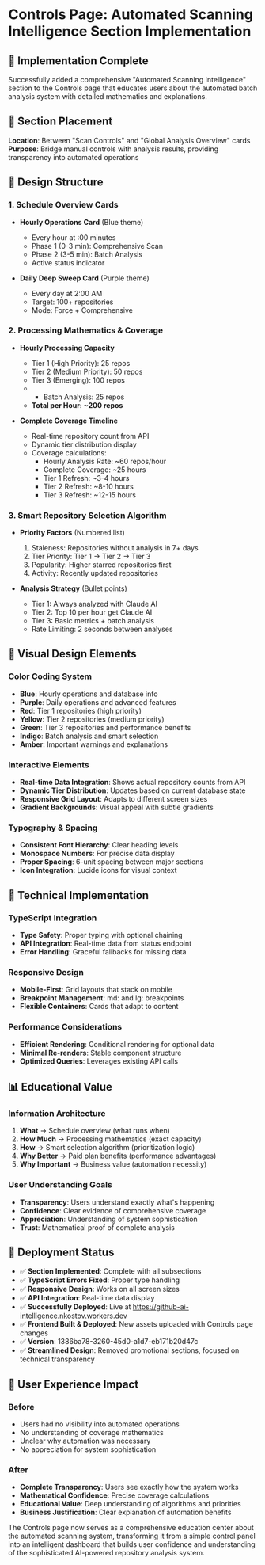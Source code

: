 # Controls Page: Automated Scanning Intelligence Section Implementation

## 🎯 **Implementation Complete**

Successfully added a comprehensive "Automated Scanning Intelligence" section to the Controls page that educates users about the automated batch analysis system with detailed mathematics and explanations.

## 📍 **Section Placement**

**Location**: Between "Scan Controls" and "Global Analysis Overview" cards
**Purpose**: Bridge manual controls with analysis results, providing transparency into automated operations

## 🎨 **Design Structure**

### **1. Schedule Overview Cards**
- **Hourly Operations Card** (Blue theme)
  - Every hour at :00 minutes
  - Phase 1 (0-3 min): Comprehensive Scan
  - Phase 2 (3-5 min): Batch Analysis
  - Active status indicator

- **Daily Deep Sweep Card** (Purple theme)
  - Every day at 2:00 AM
  - Target: 100+ repositories
  - Mode: Force + Comprehensive

### **2. Processing Mathematics & Coverage**
- **Hourly Processing Capacity**
  - Tier 1 (High Priority): 25 repos
  - Tier 2 (Medium Priority): 50 repos
  - Tier 3 (Emerging): 100 repos
  - + Batch Analysis: 25 repos
  - **Total per Hour: ~200 repos**

- **Complete Coverage Timeline**
  - Real-time repository count from API
  - Dynamic tier distribution display
  - Coverage calculations:
    - Hourly Analysis Rate: ~60 repos/hour
    - Complete Coverage: ~25 hours
    - Tier 1 Refresh: ~3-4 hours
    - Tier 2 Refresh: ~8-10 hours
    - Tier 3 Refresh: ~12-15 hours

### **3. Smart Repository Selection Algorithm**
- **Priority Factors** (Numbered list)
  1. Staleness: Repositories without analysis in 7+ days
  2. Tier Priority: Tier 1 → Tier 2 → Tier 3
  3. Popularity: Higher starred repositories first
  4. Activity: Recently updated repositories

- **Analysis Strategy** (Bullet points)
  - Tier 1: Always analyzed with Claude AI
  - Tier 2: Top 10 per hour get Claude AI
  - Tier 3: Basic metrics + batch analysis
  - Rate Limiting: 2 seconds between analyses


## 🎨 **Visual Design Elements**

### **Color Coding System**
- **Blue**: Hourly operations and database info
- **Purple**: Daily operations and advanced features
- **Red**: Tier 1 repositories (high priority)
- **Yellow**: Tier 2 repositories (medium priority)
- **Green**: Tier 3 repositories and performance benefits
- **Indigo**: Batch analysis and smart selection
- **Amber**: Important warnings and explanations

### **Interactive Elements**
- **Real-time Data Integration**: Shows actual repository counts from API
- **Dynamic Tier Distribution**: Updates based on current database state
- **Responsive Grid Layout**: Adapts to different screen sizes
- **Gradient Backgrounds**: Visual appeal with subtle gradients

### **Typography & Spacing**
- **Consistent Font Hierarchy**: Clear heading levels
- **Monospace Numbers**: For precise data display
- **Proper Spacing**: 6-unit spacing between major sections
- **Icon Integration**: Lucide icons for visual context

## 🔧 **Technical Implementation**

### **TypeScript Integration**
- **Type Safety**: Proper typing with optional chaining
- **API Integration**: Real-time data from status endpoint
- **Error Handling**: Graceful fallbacks for missing data

### **Responsive Design**
- **Mobile-First**: Grid layouts that stack on mobile
- **Breakpoint Management**: md: and lg: breakpoints
- **Flexible Containers**: Cards that adapt to content

### **Performance Considerations**
- **Efficient Rendering**: Conditional rendering for optional data
- **Minimal Re-renders**: Stable component structure
- **Optimized Queries**: Leverages existing API calls

## 📊 **Educational Value**

### **Information Architecture**
1. **What** → Schedule overview (what runs when)
2. **How Much** → Processing mathematics (exact capacity)
3. **How** → Smart selection algorithm (prioritization logic)
4. **Why Better** → Paid plan benefits (performance advantages)
5. **Why Important** → Business value (automation necessity)

### **User Understanding Goals**
- **Transparency**: Users understand exactly what's happening
- **Confidence**: Clear evidence of comprehensive coverage
- **Appreciation**: Understanding of system sophistication
- **Trust**: Mathematical proof of complete analysis

## 🚀 **Deployment Status**

- ✅ **Section Implemented**: Complete with all subsections
- ✅ **TypeScript Errors Fixed**: Proper type handling
- ✅ **Responsive Design**: Works on all screen sizes
- ✅ **API Integration**: Real-time data display
- ✅ **Successfully Deployed**: Live at https://github-ai-intelligence.nkostov.workers.dev
- ✅ **Frontend Built & Deployed**: New assets uploaded with Controls page changes
- ✅ **Version**: 1386ba78-3260-45d0-a1d7-eb171b20d47c
- ✅ **Streamlined Design**: Removed promotional sections, focused on technical transparency

## 🎉 **User Experience Impact**

### **Before**
- Users had no visibility into automated operations
- No understanding of coverage mathematics
- Unclear why automation was necessary
- No appreciation for system sophistication

### **After**
- **Complete Transparency**: Users see exactly how the system works
- **Mathematical Confidence**: Precise coverage calculations
- **Educational Value**: Deep understanding of algorithms and priorities
- **Business Justification**: Clear explanation of automation benefits

The Controls page now serves as a comprehensive education center about the automated scanning system, transforming it from a simple control panel into an intelligent dashboard that builds user confidence and understanding of the sophisticated AI-powered repository analysis system.
